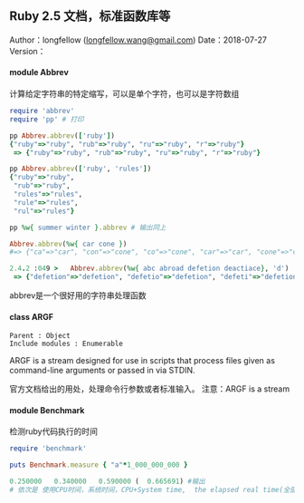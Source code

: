 ## Ruby 2.5 文档，标准函数库等

Author：longfellow (longfellow.wang@gmail.com)
Date：2018-07-27
Version：

#### module Abbrev

计算给定字符串的特定缩写，可以是单个字符，也可以是字符数组

```ruby
require 'abbrev'
require 'pp' # 打印

pp Abbrev.abbrev(['ruby'])
{"ruby"=>"ruby", "rub"=>"ruby", "ru"=>"ruby", "r"=>"ruby"}
 => {"ruby"=>"ruby", "rub"=>"ruby", "ru"=>"ruby", "r"=>"ruby"}

pp Abbrev.abbrev(['ruby', 'rules'])
{"ruby"=>"ruby",
 "rub"=>"ruby",
 "rules"=>"rules",
 "rule"=>"rules",
 "rul"=>"rules"}

pp %w{ summer winter }.abbrev # 输出同上

Abbrev.abbrev(%w{ car cone })
#=> {"ca"=>"car", "con"=>"cone", "co"=>"cone", "car"=>"car", "cone"=>"cone"}

2.4.2 :049 >   Abbrev.abbrev(%w{ abc abroad defetion deactiace}, 'd')
 => {"defetion"=>"defetion", "defetio"=>"defetion", "defeti"=>"defetion", "defet"=>"defetion", "defe"=>"defetion", "def"=>"defetion", "deactiace"=>"deactiace", "deactiac"=>"deactiace", "deactia"=>"deactiace", "deacti"=>"deactiace", "deact"=>"deactiace", "deac"=>"deactiace", "dea"=>"deactiace"} 
```

abbrev是一个很好用的字符串处理函数

#### class ARGF

```
Parent : Object
Include modules : Enumerable
```

ARGF is a stream designed for use in scripts that process files given as command-line arguments or passed in via STDIN.

官方文档给出的用处，处理命令行参数或者标准输入。 注意：ARGF is a stream


#### module Benchmark 

检测ruby代码执行的时间

```ruby
require 'benchmark'

puts Benchmark.measure { "a"*1_000_000_000 }

0.250000   0.340000   0.590000 (  0.665691) #输出
# 依次是 使用CPU时间，系统时间，CPU+System time,  the elapsed real time(全部时间)
```